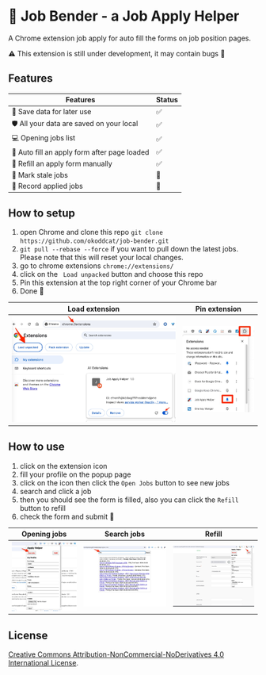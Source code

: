 #  🤖 Job Bender - a Job Apply Helper

A Chrome extension job apply for auto fill the forms on job position pages.

⚠️ This extension is still under development, it may contain bugs 👾




## Features

| Features | Status |
| ------------------------------------------- | ---- |
| 💾 Save data for later use                   | ✅    |
| 🛡️ All your data are saved on your local     | ✅    |
| 💻 Opening jobs list                         | ✅    |
| 🤖 Auto fill an apply form after page loaded | ✅    |
| 🤾 Refill an apply form manually             | ✅    |
| 🤮 Mark stale jobs | 🚫 |
| 📝 Record applied jobs | 🚫 |



## How to setup

1. open Chrome and clone this repo `git clone https://github.com/okoddcat/job-bender.git`
2. `git pull --rebase --force` if you want to pull down the latest jobs. Please note that this will reset your local changes.
3. go to chrome extensions `chrome://extensions/`
4. click on the ` Load unpacked` button and choose this repo
5. Pin this extension at the top right corner of your Chrome bar
6. Done :rocket:

| Load extension | Pin extension |
| ---- | ---- |
| ![load extension](images/load-extension.jpg) | ![pin extension](images/pin-extension.jpg) |



## How to use

1. click on the extension icon
2. fill your profile on the popup page
3. click on the icon then click the  `Open Jobs` button to see new jobs
4. search and click a job
5. then you should see the form is filled, also you can click the `Refill` button to refill
6. check the form and submit :rocket:

| Opening jobs                               | Search jobs                               | Refill                               |
| ------------------------------------------ | ----------------------------------------- | ------------------------------------ |
| ![load extension](images/opening-jobs.jpg) | ![load extension](images/search-jobs.jpg) | ![load extension](images/refill.jpg) |



## License

[Creative Commons Attribution-NonCommercial-NoDerivatives 4.0 International License](http://creativecommons.org/licenses/by-nc-nd/4.0/).
